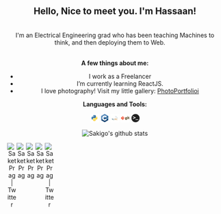 <div align="center">
  <h2>Hello, Nice to meet you. I'm Hassaan!</h2>
  <br/>

  <span>
  I'm an Electrical Engineering grad who has been teaching Machines to think, and then deploying them to Web.
  </span>
  &nbsp 
  &nbsp
  &nbsp
  <br/>
  <br/>
  
  **A few things about me:**
  - I work as a Freelancer
  - I’m currently learning ReactJS.
  - I love photography! Visit my little gallery: [PhotoPortfolioi](https://www.instagram.com/_hassaanakram)

  **Languages and Tools:**

  <code><img height="20" src="https://raw.githubusercontent.com/github/explore/80688e429a7d4ef2fca1e82350fe8e3517d3494d/topics/python/python.png"></code>
  <code><img height="20" src="https://raw.githubusercontent.com/github/explore/80688e429a7d4ef2fca1e82350fe8e3517d3494d/topics/cpp/cpp.png"></code>
  <code><img height="20" src="https://raw.githubusercontent.com/github/explore/80688e429a7d4ef2fca1e82350fe8e3517d3494d/topics/mysql/mysql.png"></code>
  <code><img height="20" src="https://raw.githubusercontent.com/github/explore/80688e429a7d4ef2fca1e82350fe8e3517d3494d/topics/git/git.png"></code>
  <code><img height="20" src="https://raw.githubusercontent.com/github/explore/80688e429a7d4ef2fca1e82350fe8e3517d3494d/topics/terminal/terminal.png"></code>

  ![Sakigo's github stats](https://github-readme-stats.vercel.app/api?username=sakigo9&show_icons=true&hide_border=true)

  <a href="https://twitter.com/sakigo_09">
  <img align="left" alt="Saket Prag | Twitter" width="22px" src="https://cdn.jsdelivr.net/npm/simple-icons@v3/icons/twitter.svg" />
  </a>
  <a href="https://www.linkedin.com/in/saket-prag-31b972157/">
  <img align="left" alt="Saket Prag" width="22px" src="https://cdn.jsdelivr.net/npm/simple-icons@v3/icons/linkedin.svg" />
  </a>
  <a href="https://medium.com/@saketprag322">
  <img align="left" alt="Saket Prag" width="22px" src="https://cdn.jsdelivr.net/npm/simple-icons@v3/icons/medium.svg" />
  </a>
  <a href="https://www.instagram.com/sakigo_09/">
  <img align="left" alt="Saket Prag" width="22px" src="https://cdn.jsdelivr.net/npm/simple-icons@v3/icons/instagram.svg" />
  </a>
  <a href="https://www.youtube.com/watch?v=eXlaZbQ0TiY&t=3s">
  <img align="left" alt="Saket Prag | Twitter" width="22px" src="https://cdn.jsdelivr.net/npm/simple-icons@v3/icons/youtube.svg" />
  </a>

  </div>
